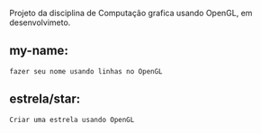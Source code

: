 Projeto da disciplina de Computação grafica usando OpenGL, em desenvolvimeto.

## my-name:
    fazer seu nome usando linhas no OpenGL

## estrela/star:
    Criar uma estrela usando OpenGL